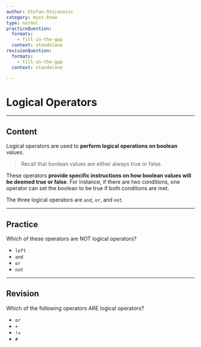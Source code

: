```yaml
---
author: Stefan-Stojanovic
category: must-know
type: normal
practiceQuestion:
  formats:
    - fill-in-the-gap
  context: standalone
revisionQuestion:
  formats:
    - fill-in-the-gap
  context: standalone

---
```


# Logical Operators

---

## Content

Logical operators are used to **perform logical operations on boolean** values. 

> Recall that boolean values are either always true or false.

These operators **provide specific instructions on how boolean values will be deemed true or false**. For instance, if there are two conditions, one operator can set the boolean to be true if both conditions are met. 

The three logical operators are `and`, `or`, and `not`.

---

## Practice

Which of these operators are NOT logical operators?

- `left`
- `and`
- `or`
- `not`

---

## Revision

Which of the following operators ARE logical operators?

- `or`
- `+`
- `!=`
- `#`